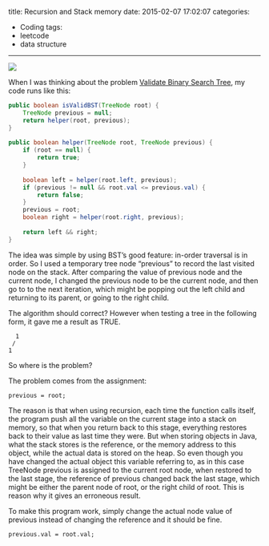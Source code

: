 title: Recursion and Stack memory
date: 2015-02-07 17:02:07
categories:
- Coding
tags:
- leetcode
- data structure
---
![](/img/leetcode-stack.png)

When I was thinking about the problem [Validate Binary Search Tree](https://oj.leetcode.com/problems/validate-binary-search-tree/), my code runs like this:

```java
public boolean isValidBST(TreeNode root) {
    TreeNode previous = null;
    return helper(root, previous);
}
 
public boolean helper(TreeNode root, TreeNode previous) {
    if (root == null) {
        return true;
    }
 
    boolean left = helper(root.left, previous);
    if (previous != null && root.val <= previous.val) {
        return false;
    }
    previous = root;
    boolean right = helper(root.right, previous);
 
    return left && right;
}
```

The idea was simple by using BST’s good feature: in-order traversal is in order. So I used a temporary tree node “previous” to record the last visited node on the stack. After comparing the value of previous node and the current node, I changed the previous node to be the current node, and then go to to the next iteration, which might be popping out the left child and returning to its parent, or going to the right child.

The algorithm should correct? However when testing a tree in the following form, it gave me a result as TRUE.

```
  1
 /
1
```

So where is the problem?

The problem comes from the assignment:
```
previous = root;
```

The reason is that when using recursion, each time the function calls itself, the program push all the variable on the current stage into a stack on memory, so that when you return back to this stage, everything restores back to their value as last time they were. But when storing objects in Java, what the stack stores is the reference, or the memory address to this object, while the actual data is stored on the heap. So even though you have changed the actual object this variable referring to, as in this case TreeNode previous is assigned to the current root node, when restored to the last stage, the reference of previous changed back the last stage, which might be either the parent node of root, or the right child of root. This is reason why it gives an erroneous result.

To make this program work, simply change the actual node value of previous instead of changing the reference and it should be fine.

```
previous.val = root.val;
```